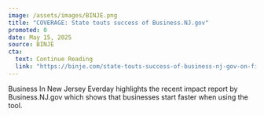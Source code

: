 ```yaml
---
image: /assets/images/BINJE.png
title: "COVERAGE: State touts success of Business.NJ.gov"
promoted: 0
date: May 15, 2025
source: BINJE
cta:
  text: Continue Reading
  link: "https://binje.com/state-touts-success-of-business-nj-gov-on-five-year-anniversary"
---
```

Business In New Jersey Everday highlights the recent impact report by Business.NJ.gov which shows that businesses start faster when using the tool.
